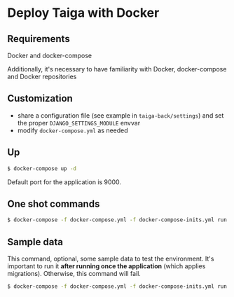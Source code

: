 # Deploy Taiga with Docker

## Requirements

Docker and docker-compose

Additionally, it's necessary to have familiarity with Docker, docker-compose and Docker repositories

## Customization

- share a configuration file (see example in `taiga-back/settings`) and set the proper `DJANGO_SETTINGS_MODULE` envvar
- modify `docker-compose.yml` as needed

## Up

```sh
$ docker-compose up -d
```

Default port for the application is 9000.

## One shot commands

```sh
$ docker-compose -f docker-compose.yml -f docker-compose-inits.yml run --rm taiga-manage [COMMAND]
```

## Sample data

This command, optional, some sample data to test the environment. It's important to run it **after running once the application** (which applies migrations). Otherwise, this command will fail.
```sh
$ docker-compose -f docker-compose.yml -f docker-compose-inits.yml run --rm taiga-sampledata
```
